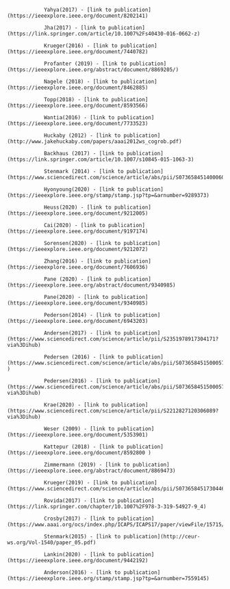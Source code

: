 
                Yahya(2017) - [link to publication](https://ieeexplore.ieee.org/document/8202141)
                
                Jha(2017) - [link to publication](https://link.springer.com/article/10.1007%2Fs40430-016-0662-z)
                
                Krueger(2016) - [link to publication](https://ieeexplore.ieee.org/document/7440782)
                
                Profanter (2019) - [link to publication](https://ieeexplore.ieee.org/abstract/document/8869205/)
                
                Nagele (2018) - [link to publication](https://ieeexplore.ieee.org/document/8462885)
                
                Topp(2018) - [link to publication](https://ieeexplore.ieee.org/document/8593566)
                
                Wantia(2016) - [link to publication](https://ieeexplore.ieee.org/document/7733523)
                
                Huckaby (2012) - [link to publication](http://www.jakehuckaby.com/papers/aaai2012ws_cogrob.pdf)
                
                Backhaus (2017) - [link to publication](https://link.springer.com/article/10.1007/s10845-015-1063-3)
                
                Stenmark (2014) - [link to publication](https://www.sciencedirect.com/science/article/abs/pii/S073658451400060X)
                
                Hyonyoung(2020) - [link to publication](https://ieeexplore.ieee.org/stamp/stamp.jsp?tp=&arnumber=9289373)
                
                Heuss(2020) - [link to publication](https://ieeexplore.ieee.org/document/9212005)
                
                Cai(2020) - [link to publication](https://ieeexplore.ieee.org/document/9197174)
                
                Sorensen(2020) - [link to publication](https://ieeexplore.ieee.org/document/9212072)
                
                Zhang(2016) - [link to publication](https://ieeexplore.ieee.org/document/7606936)
                
                Pane (2020) - [link to publication](https://ieeexplore.ieee.org/abstract/document/9340985)
                
                Pane(2020) - [link to publication](https://ieeexplore.ieee.org/document/9340985)
                
                Pederson(2014) - [link to publication](https://ieeexplore.ieee.org/document/6943203)
                
                Andersen(2017) - [link to publication](https://www.sciencedirect.com/science/article/pii/S2351978917304171?via%3Dihub)
                
                Pedersen (2016) - [link to publication](https://www.sciencedirect.com/science/article/abs/pii/S0736584515000575 )
                
                Pedersen(2016) - [link to publication](https://www.sciencedirect.com/science/article/abs/pii/S0736584515000575?via%3Dihub)
                
                Krae(2020) - [link to publication](https://www.sciencedirect.com/science/article/pii/S2212827120306089?via%3Dihub)
                
                Weser (2009) - [link to publication](https://ieeexplore.ieee.org/document/5353901)
                
                Kattepur (2018) - [link to publication](https://ieeexplore.ieee.org/document/8592800 )
                
                Zimmermann (2019) - [link to publication](https://ieeexplore.ieee.org/abstract/document/8869473)
                
                Krueger(2019) - [link to publication](https://www.sciencedirect.com/science/article/abs/pii/S0736584517304465)
                
                Rovida(2017) - [link to publication](https://link.springer.com/chapter/10.1007%2F978-3-319-54927-9_4)
                
                Crosby(2017) - [link to publication](https://www.aaai.org/ocs/index.php/ICAPS/ICAPS17/paper/viewFile/15715/15138)
                
                Stenmark(2015) - [link to publication](http://ceur-ws.org/Vol-1540/paper_05.pdf)
                
                Lankin(2020) - [link to publication](https://ieeexplore.ieee.org/document/9442192)
                
                Anderson(2016) - [link to publication](https://ieeexplore.ieee.org/stamp/stamp.jsp?tp=&arnumber=7559145)
                